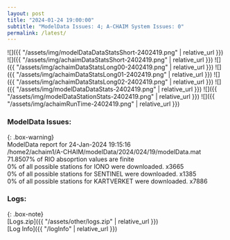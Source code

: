 ```yaml
---
layout: post
title: "2024-01-24 19:00:00"
subtitle: "ModelData Issues: 4; A-CHAIM System Issues: 0"
permalink: /latest/
---
```


![]({{ "/assets/img/modelDataDataStatsShort-2402419.png" | relative_url }})
![]({{ "/assets/img/achaimDataStatsShort-2402419.png" | relative_url }})
![]({{ "/assets/img/achaimDataStatsLong00-2402419.png" | relative_url }})
![]({{ "/assets/img/achaimDataStatsLong01-2402419.png" | relative_url }})
![]({{ "/assets/img/achaimDataStatsLong02-2402419.png" | relative_url }})
![]({{ "/assets/img/modelDataDataStats-2402419.png" | relative_url }})
![]({{ "/assets/img/modelDataStationStats-2402419.png" | relative_url }})
![]({{ "/assets/img/achaimRunTime-2402419.png" | relative_url }})


### ModelData Issues:  
  
{: .box-warning}  
 ModelData report for 24-Jan-2024 19:15:16   
 /home2/achaim1/A-CHAIM/modelData/2024/024/19/modelData.mat   
 71.8507% of RIO absoprtion values are finite   
 0% of all possible stations for IONO were downloaded. x3665   
 0% of all possible stations for SENTINEL were downloaded. x1385   
 0% of all possible stations for KARTVERKET were downloaded. x7886   
  


### Logs:  
  
{: .box-note}  
[Logs.zip]({{ "/assets/other/logs.zip" | relative_url }})  
[Log Info]({{ "/logInfo" | relative_url }})  
